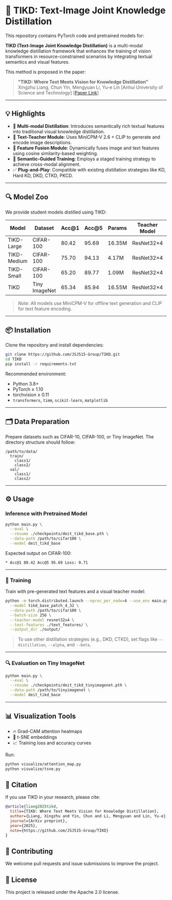 # 📘 TIKD: Text-Image Joint Knowledge Distillation

This repository contains PyTorch code and pretrained models for:

**TIKD (Text-Image Joint Knowledge Distillation)** is a multi-modal knowledge distillation framework that enhances the training of vision transformers in resource-constrained scenarios by integrating textual semantics and visual features.

This method is proposed in the paper:

> **"TIKD: Where Text Meets Vision for Knowledge Distillation"**
> Xingzhu Liang, Chun Yin, Mengyuan Li, Yu-e Lin
> \[Anhui University of Science and Technology]
> \[[Paper Link](https://github.com/JSJ515-Group/TIKD)]

---

## 💡 Highlights

* 🚀 **Multi-modal Distillation**: Introduces semantically rich textual features into traditional visual knowledge distillation.
* 🧠 **Text-Teacher Module**: Uses MiniCPM-V 2.6 + CLIP to generate and encode image descriptions.
* 🔀 **Feature Fusion Module**: Dynamically fuses image and text features using cosine similarity-based weighting.
* 🎯 **Semantic-Guided Training**: Employs a staged training strategy to achieve cross-modal alignment.
* ✅ **Plug-and-Play**: Compatible with existing distillation strategies like KD, Hard KD, DKD, CTKD, PKCD.

---

## 🔍 Model Zoo

We provide student models distilled using TIKD:

| Model       | Dataset       | Acc\@1 | Acc\@5 | Params | Teacher Model | Distillation |
| ----------- | ------------- | ------ | ------ | ------ | ------------- | ------------ |
| TIKD-Large  | CIFAR-100     | 80.42  | 95.69  | 16.35M | ResNet32×4    | Hard KD      |
| TIKD-Medium | CIFAR-100     | 75.70  | 94.13  | 4.17M  | ResNet32×4    | Hard KD      |
| TIKD-Small  | CIFAR-100     | 65.20  | 89.77  | 1.09M  | ResNet32×4    | Hard KD      |
| TIKD        | Tiny ImageNet | 65.34  | 85.94  | 16.55M | ResNet32×4    | Hard KD      |

> *Note*: All models use MiniCPM-V for offline text generation and CLIP for text feature encoding.

---

## 📦 Installation

Clone the repository and install dependencies:

```bash
git clone https://github.com/JSJ515-Group/TIKD.git
cd TIKD
pip install -r requirements.txt
```

Recommended environment:

* Python 3.8+
* PyTorch ≥ 1.10
* torchvision ≥ 0.11
* `transformers`, `timm`, `scikit-learn`, `matplotlib`

---

## 🗂️ Data Preparation

Prepare datasets such as CIFAR-10, CIFAR-100, or Tiny ImageNet. The directory structure should follow:

```
/path/to/data/
  train/
    class1/
    class2/
  val/
    class1/
    class2/
```

---

## ⚙️ Usage

### Inference with Pretrained Model

```bash
python main.py \
  --eval \
  --resume ./checkpoints/deit_tikd_base.pth \
  --data-path /path/to/cifar100 \
  --model deit_tikd_base
```

Expected output on CIFAR-100:

```
* Acc@1 80.42 Acc@5 95.69 Loss: 0.71
```

---

### 🔧 Training

Train with pre-generated text features and a visual teacher model:

```bash
python -m torch.distributed.launch --nproc_per_node=4 --use_env main.py \
  --model tikd_base_patch_4_32 \
  --data-path /path/to/cifar100 \
  --batch-size 256 \
  --teacher-model resnet32x4 \
  --text-features ./text_features/ \
  --output_dir ./output/
```

> To use other distillation strategies (e.g., DKD, CTKD), set flags like `--distillation`, `--alpha`, and `--beta`.

---

### 🔍 Evaluation on Tiny ImageNet

```bash
python main.py \
  --eval \
  --resume ./checkpoints/deit_tikd_tinyimagenet.pth \
  --data-path /path/to/tinyimagenet \
  --model deit_tikd_base
```

---

## 📊 Visualization Tools

* 🔥 Grad-CAM attention heatmaps
* 🧩 t-SNE embeddings
* 📈 Training loss and accuracy curves

Run:

```bash
python visualize/attention_map.py
python visualize/tsne.py
```

## 🧪 Citation

If you use TIKD in your research, please cite:

```bibtex
@article{liang2025tikd,
  title={TIKD: Where Text Meets Vision for Knowledge Distillation},
  author={Liang, Xingzhu and Yin, Chun and Li, Mengyuan and Lin, Yu-e},
  journal={ArXiv preprint},
  year={2025},
  note={https://github.com/JSJ515-Group/TIKD}
}
```

## 🤝 Contributing

We welcome pull requests and issue submissions to improve the project.


## 📄 License

This project is released under the Apache 2.0 license.